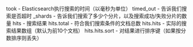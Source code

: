 
took - Elasticsearch执行搜索的时间（以毫秒为单位）
timed_out - 告诉我们搜索是否超时
_shards - 告诉我们搜索了多少个分片，以及搜索成功/失败分片的数量
hits - 搜索结果
hits.total - 符合我们搜索条件的文档总数
hits.hits - 实际的搜索结果数组（默认为前10个文档）
hits.hits.sort - 对结果进行排序键（如果按分数排序则丢失）